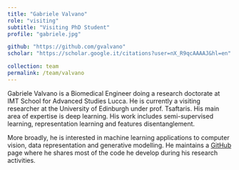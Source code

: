 ```yaml
---
title: "Gabriele Valvano"
role: "visiting"
subtitle: "Visiting PhD Student"
profile: "gabriele.jpg"

github: "https://github.com/gvalvano"
scholar: "https://scholar.google.it/citations?user=nX_R9qcAAAAJ&hl=en"

collection: team
permalink: /team/valvano
---
```


Gabriele Valvano is a Biomedical Engineer doing a research doctorate at IMT School for Advanced Studies Lucca. He is currently a visiting researcher at the University of Edinburgh under prof. Tsaftaris. His main area of expertise is deep learning. His work includes semi-supervised learning, representation learning and features disentanglement. 

More broadly, he is interested in machine learning applications to computer vision, data representation and generative modelling. He maintains a [GitHub](https://github.com/gvalvano) page where he shares most
of the code he develop during his research activities.
